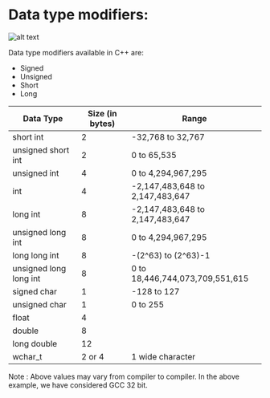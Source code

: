 # Data type modifiers:

![alt text](https://media.geeksforgeeks.org/wp-content/cdn-uploads/20191113121347/ModifiersInC.png)

Data type modifiers available in C++ are: 
 
- Signed
- Unsigned
- Short
- Long

|Data Type|	Size (in bytes)	|Range |
| --- | --- | --- |
| short int	| 2	|-32,768 to 32,767 |
| unsigned short int | 2| 0 to 65,535 |
| unsigned int | 4 | 0 to 4,294,967,295 |
| int | 4 | -2,147,483,648 to 2,147,483,647 |
| long int |	8 |	-2,147,483,648 to 2,147,483,647 |
| unsigned long int |	8 |	0 to 4,294,967,295 |
| long long int |	8 |	-(2^63) to (2^63)-1 |
| unsigned long long int |	8 |	0 to 18,446,744,073,709,551,615 |
| signed char |	1 |	-128 to 127 |
| unsigned char |	1 |	0 to 255 |
| float |	4 |	 
| double |	8	| 
| long double |	12	| 
| wchar_t |	2 or 4 |	1 wide character |

Note : Above values may vary from compiler to compiler. In the above example, we have considered GCC 32 bit.
